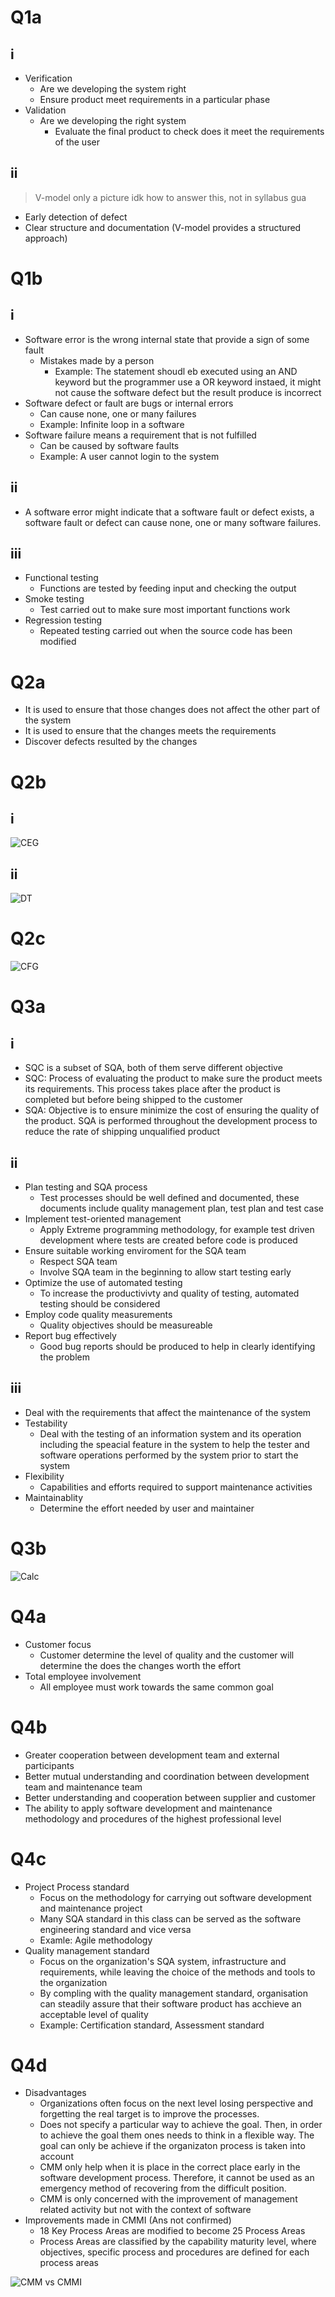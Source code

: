 # Q1a
## i
- Verification
  - Are we developing the system right
  - Ensure product meet requirements in a particular phase
- Validation
  - Are we developing the right system
	- Evaluate the final product to check does it meet the requirements of the user

## ii
> V-model only a picture idk how to answer this, not in syllabus gua
- Early detection of defect
- Clear structure and documentation (V-model provides a structured approach)

# Q1b
## i
- Software error is the wrong internal state that provide a sign of some fault
  - Mistakes made by a person
	- Example: The statement shoudl eb executed using an AND keyword but the programmer use a OR keyword instaed, it might not cause the software defect but the result produce is incorrect
- Software defect or fault are bugs or internal errors
  - Can cause none, one or many failures
  - Example: Infinite loop in a software
- Software failure means a requirement that is not fulfilled
  - Can be caused by software faults
  - Example: A user cannot login to the system

## ii
- A software error might indicate that a software fault or defect exists, a software fault or defect can cause none, one or many software failures.

## iii
- Functional testing
  - Functions are tested by feeding input and checking the output
- Smoke testing
  - Test carried out to make sure most important functions work
- Regression testing
  - Repeated testing carried out when the source code has been modified
  
# Q2a
- It is used to ensure that those changes does not affect the other part of the system
- It is used to ensure that the changes meets the requirements
- Discover defects resulted by the changes

# Q2b
## i
![CEG](./res/ceg2.jpg)

## ii
![DT](./res/dt2.jpg)

# Q2c
![CFG](./res/cfg2.jpg)

# Q3a
## i
- SQC is a subset of SQA, both of them serve different objective
- SQC: Process of evaluating the product to make sure the product meets its requirements. This process takes place after the product is completed but before being shipped to the customer
- SQA: Objective is to ensure minimize the cost of ensuring the quality of the product. SQA is performed throughout the development process to reduce the rate of shipping unqualified product

## ii
- Plan testing and SQA process
  - Test processes should be well defined and documented, these documents include quality management plan, test plan and test case
- Implement test-oriented management
  - Apply Extreme programming methodology, for example test driven development where tests are created before code is produced
- Ensure suitable working enviroment for the SQA team
  - Respect SQA team
  - Involve SQA team in the beginning to allow start testing early
- Optimize the use of automated testing
  - To increase the productivivty and quality of testing, automated testing should be considered
- Employ code quality measurements
  - Quality objectives should be measureable
- Report bug effectively
  - Good bug reports should be produced to help in clearly identifying the problem

## iii
- Deal with the requirements that affect the maintenance of the system
- Testability
  - Deal with the testing of an information system and its operation including the speacial feature in the system to help the tester and software operations performed by the system prior to start the system
- Flexibility
  - Capabilities and efforts required to support maintenance activities
- Maintainablity
  - Determine the effort needed by user and maintainer

# Q3b
![Calc](./res/calc.jpg)

# Q4a
- Customer focus
  - Customer determine the level of quality and the customer will determine the does the changes worth the effort
- Total employee involvement
  - All employee must work towards the same common goal

# Q4b
- Greater cooperation between development team and external participants
- Better mutual understanding and coordination between development team and maintenance team
- Better understanding and cooperation between supplier and customer
- The ability to apply software development and maintenance methodology and procedures of the highest professional level

# Q4c
- Project Process standard
  - Focus on the methodology for carrying out software development and maintenance project
  - Many SQA standard in this class can be served as the software engineering standard and vice versa
  - Examle: Agile methodology
- Quality management standard
  - Focus on the organization's SQA system, infrastructure and requirements, while leaving the choice of the methods and tools to the organization
  - By compling with the quality management standard, organisation can steadily assure that their software product has acchieve an acceptable level of quality 
  - Example: Certification standard, Assessment standard

# Q4d
- Disadvantages
  - Organizations often focus on the next level losing perspective and forgetting the real target is to improve the processes.
  - Does not specify a particular way to achieve the goal. Then, in order to achieve the goal them ones needs to think in a flexible way. The goal can only be achieve if the organizaton process is taken into account
  - CMM only help when it is place in the correct place early in the software development process. Therefore, it cannot be used as an emergency method of recovering from the difficult position.
  - CMM is only concerned with the improvement of management related activity but not with the context of software
- Improvements made in CMMI (Ans not confirmed)
  - 18 Key Process Areas are modified to become 25 Process Areas
  - Process Areas are classified by the capability maturity level, where objectives, specific process and procedures are defined for each process areas

![CMM vs CMMI](./res/cmmvscmmi.png)